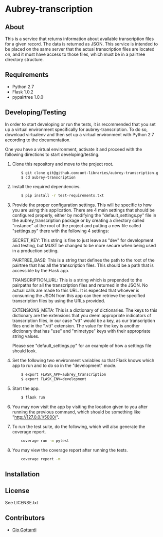 Aubrey-transcription
====================


About
--------------------

This is a service that returns information about available transcription files
for a given record. The data is returned as JSON. This service is intended to
be placed on the same server that the actual transcription files are located on,
and it must have access to those files, which must be in a pairtree directory
structure.


Requirements
--------------------

* Python 2.7
* Flask 1.0.2
* pypairtree 1.0.0


Developing/Testing
--------------------

In order to start developing or run the tests, it is recommended that you set up
a virtual environment specifically for aubrey-transcription. To do so, download
virtualenv and then set up a virtual environment with Python 2.7 according to the
documentation.

One you have a virtual environment, activate it and proceed with the following
directions to start developing/testing.

1. Clone this repository and move to the project root.
    ```sh
        $ git clone git@github.com:unt-libraries/aubrey-transcription.git
        $ cd aubrey-transcription
    ```

2. Install the required dependencies.
    ```sh
        $ pip install -r test-requirements.txt
    ```

3. Provide the proper configuration settings. This will be specific to how you
   are using this application. There are 4 main settings that should be configured
   properly, either by modifying the "default_settings.py" file in the
   aubrey_transcription package or by creating a directory called "instance" at the
   root of the project and putting a new file called "settings.py" there with the
   following 4 settings:

   SECRET_KEY: This string is fine to just leave as "dev" for development and testing,
   but MUST be changed to be more secure when being used in a production setting.

   PAIRTREE_BASE: This is a string that defines the path to the root of the pairtree
   that has all the transcription files. This should be a path that is accessible by
   the Flask app.

   TRANSCRIPTION_URL: This is a string which is prepended to the pairpaths for all the
   transcription files and returned in the JSON. No actual calls are made to this URL.
   It is expected that whoever is consuming the JSON from this app can then retrieve
   the specified transcription files by using the URLs provided.

   EXTENSIONS_META: This is a dictionary of dictionaries. The keys to this dictionary
   are the extensions that you deem appropriate indicators of transcription files, in
   our case "vtt" would be a key, as our transcription files end in the ".vtt" extension.
   The value for the key is another dictionary that has "use" and "mimetype" keys with
   their appropriate string values.

   Please see "default_settings.py" for an example of how a settings file should look.

4. Set the following two environment variables so that Flask knows which app to run and
   to do so in the "development" mode.
    ```sh
        $ export FLASK_APP=aubrey_transcription
        $ export FLASK_ENV=development
    ```

5. Start the app.
    ```sh
        $ flask run
    ```

6. You may now visit the app by visiting the location given to you after running the
   previous command, which should be something like "http://127.0.0.1/5000/".

7. To run the test suite, do the following, which will also generate the coverage report.
    ```sh
        coverage run -m pytest
    ```

8. You may view the coverage report after running the tests.
    ```sh
        coverage report -m
    ```


Installation
--------------------


License
--------------------

See LICENSE.txt


Contributors
--------------------

* [Gio Gottardi](https://github.com/somexpert)

